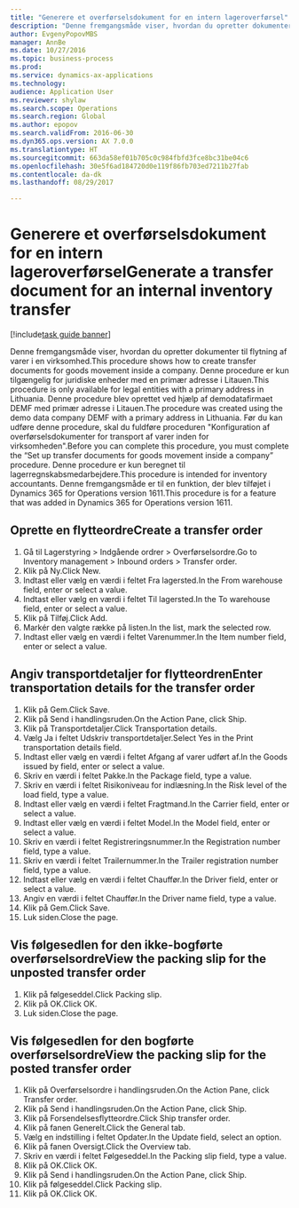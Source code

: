 ```yaml
--- 
title: "Generere et overførselsdokument for en intern lageroverførsel"
description: "Denne fremgangsmåde viser, hvordan du opretter dokumenter til flytning af varer i en virksomhed."
author: EvgenyPopovMBS
manager: AnnBe
ms.date: 10/27/2016
ms.topic: business-process
ms.prod: 
ms.service: dynamics-ax-applications
ms.technology: 
audience: Application User
ms.reviewer: shylaw
ms.search.scope: Operations
ms.search.region: Global
ms.author: epopov
ms.search.validFrom: 2016-06-30
ms.dyn365.ops.version: AX 7.0.0
ms.translationtype: HT
ms.sourcegitcommit: 663da58ef01b705c0c984fbfd3fce8bc31be04c6
ms.openlocfilehash: 30e5f6ad184720d0e119f86fb703ed7211b27fab
ms.contentlocale: da-dk
ms.lasthandoff: 08/29/2017

---
```

# <a name="generate-a-transfer-document-for-an-internal-inventory-transfer"></a><span data-ttu-id="eca83-103">Generere et overførselsdokument for en intern lageroverførsel</span><span class="sxs-lookup"><span data-stu-id="eca83-103">Generate a transfer document for an internal inventory transfer</span></span>

[!include[task guide banner](../../includes/task-guide-banner.md)]

<span data-ttu-id="eca83-104">Denne fremgangsmåde viser, hvordan du opretter dokumenter til flytning af varer i en virksomhed.</span><span class="sxs-lookup"><span data-stu-id="eca83-104">This procedure shows how to create transfer documents for goods movement inside a company.</span></span> <span data-ttu-id="eca83-105">Denne procedure er kun tilgængelig for juridiske enheder med en primær adresse i Litauen.</span><span class="sxs-lookup"><span data-stu-id="eca83-105">This procedure is only available for legal entities with a primary address in Lithuania.</span></span> <span data-ttu-id="eca83-106">Denne procedure blev oprettet ved hjælp af demodatafirmaet DEMF med primær adresse i Litauen.</span><span class="sxs-lookup"><span data-stu-id="eca83-106">The procedure was created using the demo data company DEMF with a primary address in Lithuania.</span></span> <span data-ttu-id="eca83-107">Før du kan udføre denne procedure, skal du fuldføre proceduren "Konfiguration af overførselsdokumenter for transport af varer inden for virksomheden".</span><span class="sxs-lookup"><span data-stu-id="eca83-107">Before you can complete this procedure, you must complete the “Set up transfer documents for goods movement inside a company” procedure.</span></span> <span data-ttu-id="eca83-108">Denne procedure er kun beregnet til lagerregnskabsmedarbejdere.</span><span class="sxs-lookup"><span data-stu-id="eca83-108">This procedure is intended for inventory accountants.</span></span> <span data-ttu-id="eca83-109">Denne fremgangsmåde er til en funktion, der blev tilføjet i Dynamics 365 for Operations version 1611.</span><span class="sxs-lookup"><span data-stu-id="eca83-109">This procedure is for a feature that was added in Dynamics 365 for Operations version 1611.</span></span>


## <a name="create-a-transfer-order"></a><span data-ttu-id="eca83-110">Oprette en flytteordre</span><span class="sxs-lookup"><span data-stu-id="eca83-110">Create a transfer order</span></span>
1. <span data-ttu-id="eca83-111">Gå til Lagerstyring > Indgående ordrer > Overførselsordre.</span><span class="sxs-lookup"><span data-stu-id="eca83-111">Go to Inventory management > Inbound orders > Transfer order.</span></span>
2. <span data-ttu-id="eca83-112">Klik på Ny.</span><span class="sxs-lookup"><span data-stu-id="eca83-112">Click New.</span></span>
3. <span data-ttu-id="eca83-113">Indtast eller vælg en værdi i feltet Fra lagersted.</span><span class="sxs-lookup"><span data-stu-id="eca83-113">In the From warehouse field, enter or select a value.</span></span>
4. <span data-ttu-id="eca83-114">Indtast eller vælg en værdi i feltet Til lagersted.</span><span class="sxs-lookup"><span data-stu-id="eca83-114">In the To warehouse field, enter or select a value.</span></span>
5. <span data-ttu-id="eca83-115">Klik på Tilføj.</span><span class="sxs-lookup"><span data-stu-id="eca83-115">Click Add.</span></span>
6. <span data-ttu-id="eca83-116">Markér den valgte række på listen.</span><span class="sxs-lookup"><span data-stu-id="eca83-116">In the list, mark the selected row.</span></span>
7. <span data-ttu-id="eca83-117">Indtast eller vælg en værdi i feltet Varenummer.</span><span class="sxs-lookup"><span data-stu-id="eca83-117">In the Item number field, enter or select a value.</span></span>

## <a name="enter-transportation-details-for-the-transfer-order"></a><span data-ttu-id="eca83-118">Angiv transportdetaljer for flytteordren</span><span class="sxs-lookup"><span data-stu-id="eca83-118">Enter transportation details for the transfer order</span></span>
1. <span data-ttu-id="eca83-119">Klik på Gem.</span><span class="sxs-lookup"><span data-stu-id="eca83-119">Click Save.</span></span>
2. <span data-ttu-id="eca83-120">Klik på Send i handlingsruden.</span><span class="sxs-lookup"><span data-stu-id="eca83-120">On the Action Pane, click Ship.</span></span>
3. <span data-ttu-id="eca83-121">Klik på Transportdetaljer.</span><span class="sxs-lookup"><span data-stu-id="eca83-121">Click Transportation details.</span></span>
4. <span data-ttu-id="eca83-122">Vælg Ja i feltet Udskriv transportdetaljer.</span><span class="sxs-lookup"><span data-stu-id="eca83-122">Select Yes in the Print transportation details field.</span></span>
5. <span data-ttu-id="eca83-123">Indtast eller vælg en værdi i feltet Afgang af varer udført af.</span><span class="sxs-lookup"><span data-stu-id="eca83-123">In the Goods issued by field, enter or select a value.</span></span>
6. <span data-ttu-id="eca83-124">Skriv en værdi i feltet Pakke.</span><span class="sxs-lookup"><span data-stu-id="eca83-124">In the Package field, type a value.</span></span>
7. <span data-ttu-id="eca83-125">Skriv en værdi i feltet Risikoniveau for indlæsning.</span><span class="sxs-lookup"><span data-stu-id="eca83-125">In the Risk level of the load field, type a value.</span></span>
8. <span data-ttu-id="eca83-126">Indtast eller vælg en værdi i feltet Fragtmand.</span><span class="sxs-lookup"><span data-stu-id="eca83-126">In the Carrier field, enter or select a value.</span></span>
9. <span data-ttu-id="eca83-127">Indtast eller vælg en værdi i feltet Model.</span><span class="sxs-lookup"><span data-stu-id="eca83-127">In the Model field, enter or select a value.</span></span>
10. <span data-ttu-id="eca83-128">Skriv en værdi i feltet Registreringsnummer.</span><span class="sxs-lookup"><span data-stu-id="eca83-128">In the Registration number field, type a value.</span></span>
11. <span data-ttu-id="eca83-129">Skriv en værdi i feltet Trailernummer.</span><span class="sxs-lookup"><span data-stu-id="eca83-129">In the Trailer registration number field, type a value.</span></span>
12. <span data-ttu-id="eca83-130">Indtast eller vælg en værdi i feltet Chauffør.</span><span class="sxs-lookup"><span data-stu-id="eca83-130">In the Driver field, enter or select a value.</span></span>
13. <span data-ttu-id="eca83-131">Angiv en værdi i feltet Chauffør.</span><span class="sxs-lookup"><span data-stu-id="eca83-131">In the Driver name field, type a value.</span></span>
14. <span data-ttu-id="eca83-132">Klik på Gem.</span><span class="sxs-lookup"><span data-stu-id="eca83-132">Click Save.</span></span>
15. <span data-ttu-id="eca83-133">Luk siden.</span><span class="sxs-lookup"><span data-stu-id="eca83-133">Close the page.</span></span>

## <a name="view-the-packing-slip-for-the-unposted-transfer-order"></a><span data-ttu-id="eca83-134">Vis følgesedlen for den ikke-bogførte overførselsordre</span><span class="sxs-lookup"><span data-stu-id="eca83-134">View the packing slip for the unposted transfer order</span></span>
1. <span data-ttu-id="eca83-135">Klik på følgeseddel.</span><span class="sxs-lookup"><span data-stu-id="eca83-135">Click Packing slip.</span></span>
2. <span data-ttu-id="eca83-136">Klik på OK.</span><span class="sxs-lookup"><span data-stu-id="eca83-136">Click OK.</span></span>
3. <span data-ttu-id="eca83-137">Luk siden.</span><span class="sxs-lookup"><span data-stu-id="eca83-137">Close the page.</span></span>

## <a name="view-the-packing-slip-for-the-posted-transfer-order"></a><span data-ttu-id="eca83-138">Vis følgesedlen for den bogførte overførselsordre</span><span class="sxs-lookup"><span data-stu-id="eca83-138">View the packing slip for the posted transfer order</span></span>
1. <span data-ttu-id="eca83-139">Klik på Overførselsordre i handlingsruden.</span><span class="sxs-lookup"><span data-stu-id="eca83-139">On the Action Pane, click Transfer order.</span></span>
2. <span data-ttu-id="eca83-140">Klik på Send i handlingsruden.</span><span class="sxs-lookup"><span data-stu-id="eca83-140">On the Action Pane, click Ship.</span></span>
3. <span data-ttu-id="eca83-141">Klik på Forsendelsesflytteordre.</span><span class="sxs-lookup"><span data-stu-id="eca83-141">Click Ship transfer order.</span></span>
4. <span data-ttu-id="eca83-142">Klik på fanen Generelt.</span><span class="sxs-lookup"><span data-stu-id="eca83-142">Click the General tab.</span></span>
5. <span data-ttu-id="eca83-143">Vælg en indstilling i feltet Opdater.</span><span class="sxs-lookup"><span data-stu-id="eca83-143">In the Update field, select an option.</span></span>
6. <span data-ttu-id="eca83-144">Klik på fanen Oversigt.</span><span class="sxs-lookup"><span data-stu-id="eca83-144">Click the Overview tab.</span></span>
7. <span data-ttu-id="eca83-145">Skriv en værdi i feltet Følgeseddel.</span><span class="sxs-lookup"><span data-stu-id="eca83-145">In the Packing slip field, type a value.</span></span>
8. <span data-ttu-id="eca83-146">Klik på OK.</span><span class="sxs-lookup"><span data-stu-id="eca83-146">Click OK.</span></span>
9. <span data-ttu-id="eca83-147">Klik på Send i handlingsruden.</span><span class="sxs-lookup"><span data-stu-id="eca83-147">On the Action Pane, click Ship.</span></span>
10. <span data-ttu-id="eca83-148">Klik på følgeseddel.</span><span class="sxs-lookup"><span data-stu-id="eca83-148">Click Packing slip.</span></span>
11. <span data-ttu-id="eca83-149">Klik på OK.</span><span class="sxs-lookup"><span data-stu-id="eca83-149">Click OK.</span></span>


